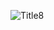 ![Title8](https://user-images.githubusercontent.com/106738317/197793619-8c34225f-a2e6-4929-a387-d3b900c5dab2.png)
